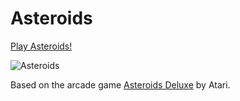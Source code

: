 # Asteroids

[Play Asteroids!](https://justinmimbs.github.io/asteroids/)

![Asteroids](http://justinmimbs.com/etcetera/asteroids.png)

Based on the arcade game [Asteroids Deluxe](https://en.wikipedia.org/wiki/Asteroids_Deluxe) by Atari.
